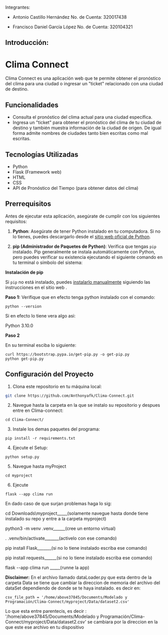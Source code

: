 Integrantes:

* Antonio Castillo Hernández          No. de Cuenta: 320017438 

* Francisco Daniel García López       No. de Cuenta: 320104321

## Introducción:

# Clima Connect

Clima Connect es una aplicación web que te permite obtener el pronóstico del clima para una ciudad o ingresar un "ticket" relacionado con una ciudad de destino.

## Funcionalidades

- Consulta el pronóstico del clima actual para una ciudad específica.
- Ingresa un "ticket" para obtener el pronóstico del clima de tu ciudad de destino y también muestra información de la ciudad de origen. De igual forma admite nombres de ciudades tanto bien escritas como mal escritas.

## Tecnologías Utilizadas

- Python
- Flask (Framework web)
- HTML
- CSS
- API de Pronóstico del Tiempo (para obtener datos del clima)


## Prerrequisitos

Antes de ejecutar esta aplicación, asegúrate de cumplir con los siguientes requisitos:

1. **Python**: Asegúrate de tener Python instalado en tu computadora. Si no lo tienes, puedes descargarlo desde el [sitio web oficial de Python](https://www.python.org/downloads/).

2. **pip (Administrador de Paquetes de Python)**: Verifica que tengas `pip` instalado. Pip generalmente se instala automáticamente con Python, pero puedes verificar su existencia ejecutando el siguiente comando en tu terminal o símbolo del sistema:

**Instalación de pip**

Si `pip` no está instalado, puedes [instalarlo manualmente](https://www.geeksforgeeks.org/how-to-install-pip-on-windows/) siguiendo las instrucciones en el sitio web .

**Paso 1:**
Verifique que en efecto tenga python instalado con el comando:

```
python --version

```
Si en efecto lo tiene vera algo asi:

Python 3.10.0

**Paso 2**

En su terminal esciba lo siguiente:

```
curl https://bootstrap.pypa.io/get-pip.py -o get-pip.py
python get-pip.py

```
## Configuración del Proyecto

1. Clona este repositorio en tu máquina local:

```bash
git clone https://github.com/Anthonyafk/Clima-Connect.git

```
2. Navegue hasta la carpeta en la que se instalo su repositorio y despues entre en Clima-connect:

```
cd Clima-Connect/

```
3. Instale los demas paquetes del programa:

```
pip install -r requirements.txt

```

4. Ejecute el Setup:

```
python setup.py

```
5. Navegue hasta myProject

```
cd myproject

```

6. Ejecute 

```
flask --app clima run 

```

En dado caso de que surjan problemas haga lo sig:

cd Downloads\myproject_____(solamente navegue hasta donde tiene instalado su repo y entre a la carpeta myproject)

python3 -m venv .venv______(cree un entorno virtual)

. .venv/bin/activate_______(activelo con ese comando)

pip install Flask_______(si no lo tiene instalado escriba ese comando)

pip install requests______(si no lo tiene instalado escriba ese comando)

flask --app clima run _____(runne la app)


**Disclaimer:**
En el archivo llamado dataLoader.py que esta dentro de la carpeta Data se tiene que cambiar la direccion de memoria del archivo del dataSet dependiendo de donde se te haya instalado. es decir en:
```
csv_file_path = '/home/above37845/Documents/Modelado y Programación/Clima-Connect/myproject/Data/dataset2.csv'

```

Lo que esta entre parentecis, es decir : '/home/above37845/Documents/Modelado y Programación/Clima-Connect/myproject/Data/dataset2.csv' se cambiara por la direccion en la que este ese archivo en tu dispositivo
